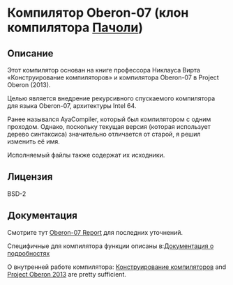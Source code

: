 # Компилятор Oberon-07 (клон компилятора [Пачоли](https://github.com/congdm/Patchouli-Compiler))

## Описание

Этот компилятор основан на книге профессора Никлауса Вирта 
«Конструирование компиляторов» и компилятора Oberon-07 в
Project Oberon (2013).

Целью является внедрение рекурсивного спускаемого компилятора для языка 
Oberon-07, архитектуры Intel 64.

Ранее назывался AyaCompiler, который был компилятором с одним проходом.
Однако, поскольку текущая версия (которая использует дерево синтаксиса)
значительно отличается от старой, я решил изменить её имя.

Исполняемый файлы также содержат их исходники.
## Лицензия

BSD-2

## Документация

Смотрите тут [Oberon-07 Report](http://www.inf.ethz.ch/personal/wirth/Oberon/Oberon07.Report.pdf) для последних уточнений.

Специфичные для компилятора функции описаны в:[Документация о подробностях](https://github.com/congdm/Patchouli-Compiler/wiki/Detailed-Documentation)

О внутренней работе компилятора: [Конструирование компиляторов](https://www.inf.ethz.ch/personal/wirth/CompilerConstruction/index.html) and [Project Oberon 2013](https://www.inf.ethz.ch/personal/wirth/ProjectOberon/index.html) are pretty sufficient.

